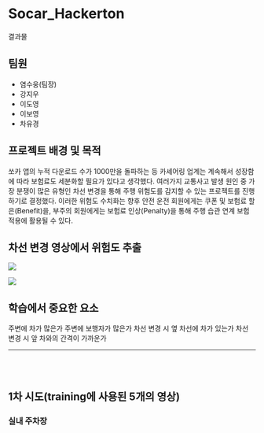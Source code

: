 # Socar_Hackerton
결과물
## 팀원
- 염수웅(팀장)
- 강지우
- 이도영
- 이보영
- 차유경

## 프로젝트 배경 및 목적

쏘카 앱의 누적 다운로드 수가 1000만을 돌파하는 등 카셰어링 업계는 계속해서 성장함에 따라 보험료도 세분화할 필요가 있다고 생각했다. 여러가지 교통사고 발생 원인 중 가장 분쟁이 많은 유형인 차선 변경을 통해 주행 위험도를 감지할 수 있는 프로젝트를 진행하기로 결정했다. 이러한 위험도 수치화는 향후 안전 운전 회원에게는 쿠폰 및 보험료 할은(Benefit)을, 부주의 회원에게는 보험료 인상(Penalty)을 통해 주행 습관 연계 보험 적용에 활용될 수 있다.
 
## 차선 변경 영상에서 위험도 추출
<p align = “center”>
<img src = “![KakaoTalk_20220714_212049854](https://user-images.githubusercontent.com/93107210/178988531-c7ef0985-2cde-429f-98e3-d87d6b9af3b4.gif)”>
</p>
<p align = “center”>
<img src = “![compressed_KakaoTalk_20220714](https://user-images.githubusercontent.com/93107210/178989203-56160207-5e0e-4b37-a65a-02bd345388e7.gif)”>
</p>

## 학습에서 중요한 요소

주변에 차가 많은가
주변에 보행자가 많은가
차선 변경 시 옆 차선에 차가 있는가
차선 변경 시 앞 차와의 간격이 가까운가

---  
<br><br>
## 1차 시도(training에 사용된 5개의 영상)


### 실내 주차장
